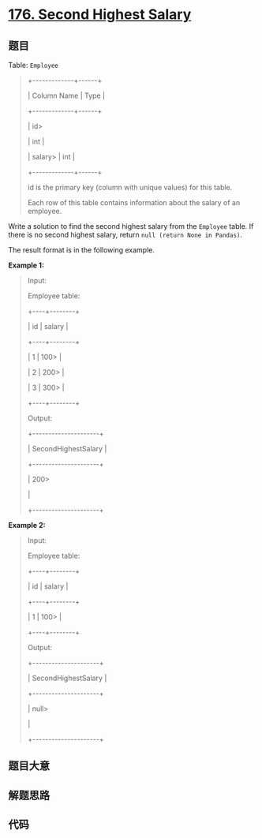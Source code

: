 # [176. Second Highest Salary](https://leetcode.com/problems/second-highest-salary/)

## 题目

Table: `Employee`

> 
> 
> 
> 
> 
> +-------------+------+
> 
> | Column Name | Type |
> 
> +-------------+------+
> 
> | id> 
> > 
>   | int  |
> 
> | salary> 
>   | int  |
> 
> +-------------+------+
> 
> id is the primary key (column with unique values) for this table.
> 
> Each row of this table contains information about the salary of an employee.
> 
> 



Write a solution to find the second highest salary from the `Employee` table.
If there is no second highest salary, return `null (return None in Pandas)`.

The result format is in the following example.



**Example 1:**

> Input: 
> 
> Employee table:
> 
> +----+--------+
> 
> | id | salary |
> 
> +----+--------+
> 
> | 1  | 100> 
> |
> 
> | 2  | 200> 
> |
> 
> | 3  | 300> 
> |
> 
> +----+--------+
> 
> Output: 
> 
> +---------------------+
> 
> | SecondHighestSalary |
> 
> +---------------------+
> 
> | 200> 
> > 
> > 
> > 
>  |
> 
> +---------------------+

**Example 2:**

> Input: 
> 
> Employee table:
> 
> +----+--------+
> 
> | id | salary |
> 
> +----+--------+
> 
> | 1  | 100> 
> |
> 
> +----+--------+
> 
> Output: 
> 
> +---------------------+
> 
> | SecondHighestSalary |
> 
> +---------------------+
> 
> | null> 
> > 
> > 
> > 
> |
> 
> +---------------------+
> 
> 


## 题目大意

## 解题思路

## 代码

```javascript

```


